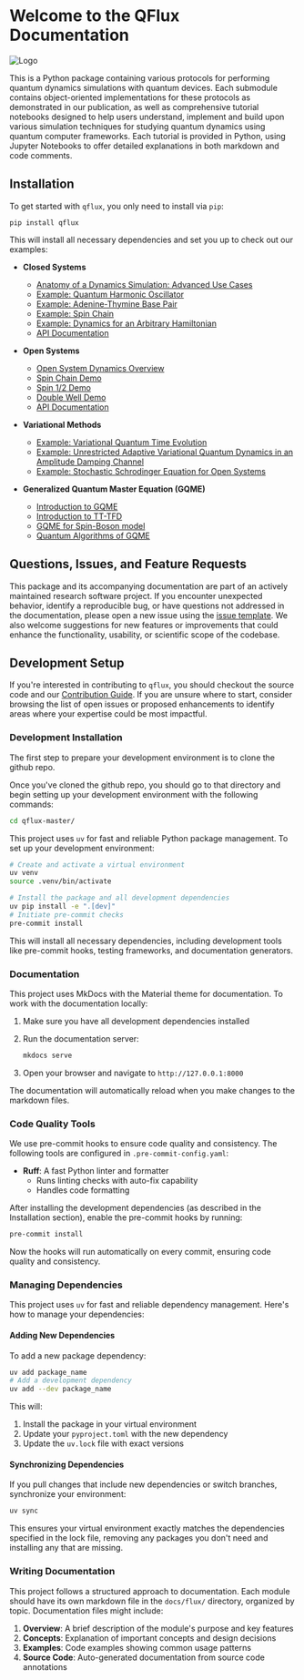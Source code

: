 # Welcome to the QFlux Documentation

![Logo](img/qflux-logo.png)

This is a Python package containing various protocols for performing quantum dynamics simulations with quantum devices. Each submodule contains object-oriented implementations for these protocols as demonstrated in our publication, as well as comprehensive tutorial notebooks designed to help users understand, implement and build upon various simulation techniques for studying quantum dynamics using quantum computer frameworks. Each tutorial is provided in Python, using Jupyter Notebooks to offer detailed explanations in both markdown and code comments.

## Installation

To get started with `qflux`, you only need to install via `pip`:

```
pip install qflux
```

This will install all necessary dependencies and set you up to check out our examples: 

- **Closed Systems**
    - [Anatomy of a Dynamics Simulation: Advanced Use Cases](basics.md)
    - [Example: Quantum Harmonic Oscillator](qho_example.md)
    - [Example: Adenine-Thymine Base Pair](AT_basepair.md)
    - [Example: Spin Chain](spinchain.md)
    - [Example: Dynamics for an Arbitrary Hamiltonian](arbitrary_evo.md)
    - [API Documentation](cs_api.md)

- **Open Systems**
    - [Open System Dynamics Overview](basics.md)
    - [Spin Chain Demo](spinchainOpen.md)
    - [Spin 1/2 Demo](spinhalfOpen.md)
    - [Double Well Demo](DoubleWellOpen.md)
    - [API Documentation](os_api.md)

- **Variational Methods**
    - [Example: Variational Quantum Time Evolution](varQTE.md)
    - [Example: Unrestricted Adaptive Variational Quantum Dynamics in an Amplitude Damping Channel](Vectorized_Adaptive.md)
    - [Example: Stochastic Schrodinger Equation for Open Systems](trajectory_FMO.md)

- **Generalized Quantum Master Equation (GQME)**
    - [Introduction to GQME](What_is_GQME.md)
    - [Introduction to TT-TFD](What_is_TTTFD.md)
    - [GQME for Spin-Boson model](spin_boson_GQME.md)
    - [Quantum Algorithms of GQME](quantum_GQME_dilation.md)

## Questions, Issues, and Feature Requests

This package and its accompanying documentation are part of an actively maintained research software project.
If you encounter unexpected behavior, identify a reproducible bug, or have questions not addressed in the documentation, please open a new issue using the [issue template](ISSUE_TEMPLATE.md). 
We also welcome suggestions for new features or improvements that could enhance the functionality, usability, or scientific scope of the codebase.

## Development Setup

If you're interested in contributing to `qflux`, you should checkout the source code and our [Contribution Guide](CONTRIBUTING.md). If you are unsure where to start, consider browsing the list of open issues or proposed enhancements to identify areas where your expertise could be most impactful.

### Development Installation

The first step to prepare your development environment is to clone the github repo. 

Once you've cloned the github repo, you should go to that directory and begin setting up your development environment with the following commands: 

```bash
cd qflux-master/
```

This project uses `uv` for fast and reliable Python package management. To set up your development environment:

```bash
# Create and activate a virtual environment
uv venv
source .venv/bin/activate

# Install the package and all development dependencies
uv pip install -e ".[dev]"
# Initiate pre-commit checks
pre-commit install
```

This will install all necessary dependencies, including development tools like pre-commit hooks, testing frameworks, and documentation generators.

### Documentation

This project uses MkDocs with the Material theme for documentation. To work with the documentation locally:

1. Make sure you have all development dependencies installed
2. Run the documentation server:

   ```bash
   mkdocs serve
   ```

3. Open your browser and navigate to `http://127.0.0.1:8000`

The documentation will automatically reload when you make changes to the markdown files.

### Code Quality Tools

We use pre-commit hooks to ensure code quality and consistency. The following tools are configured in `.pre-commit-config.yaml`:

- **Ruff**: A fast Python linter and formatter
  - Runs linting checks with auto-fix capability
  - Handles code formatting

After installing the development dependencies (as described in the Installation section), enable the pre-commit hooks by running:

```bash
pre-commit install
```

Now the hooks will run automatically on every commit, ensuring code quality and consistency.

### Managing Dependencies

This project uses `uv` for fast and reliable dependency management. Here's how to manage your dependencies:

#### Adding New Dependencies

To add a new package dependency:

```bash
uv add package_name
# Add a development dependency
uv add --dev package_name
```

This will:

1. Install the package in your virtual environment
2. Update your `pyproject.toml` with the new dependency
3. Update the `uv.lock` file with exact versions

#### Synchronizing Dependencies

If you pull changes that include new dependencies or switch branches, synchronize your environment:

```bash
uv sync
```

This ensures your virtual environment exactly matches the dependencies specified in the lock file, removing any packages you don't need and installing any that are missing.

### Writing Documentation

This project follows a structured approach to documentation. Each module should have its own markdown file in the `docs/flux/` directory, organized by topic. Documentation files might include:

1. **Overview**: A brief description of the module's purpose and key features
2. **Concepts**: Explanation of important concepts and design decisions
3. **Examples**: Code examples showing common usage patterns
4. **Source Code**: Auto-generated documentation from source code annotations

